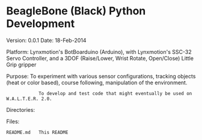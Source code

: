 BeagleBone (Black) Python Development
=====================================

Version:		0.0.1
Date:			18-Feb-2014

Platform:		Lynxmotion's BotBoarduino (Arduino),
					with Lynxmotion's SSC-32 Servo Controller,
					and a 3DOF (Raise/Lower, Wrist Rotate, Open/Close) Little Grip gripper

Purpose:		To experiment with various sensor configurations, tracking objects (heat or
					color based), course following, manipulation of the environment.

				To develop and test code that might eventually be used on W.A.L.T.E.R. 2.0.

Directories:

Files:

	README.md	This README

